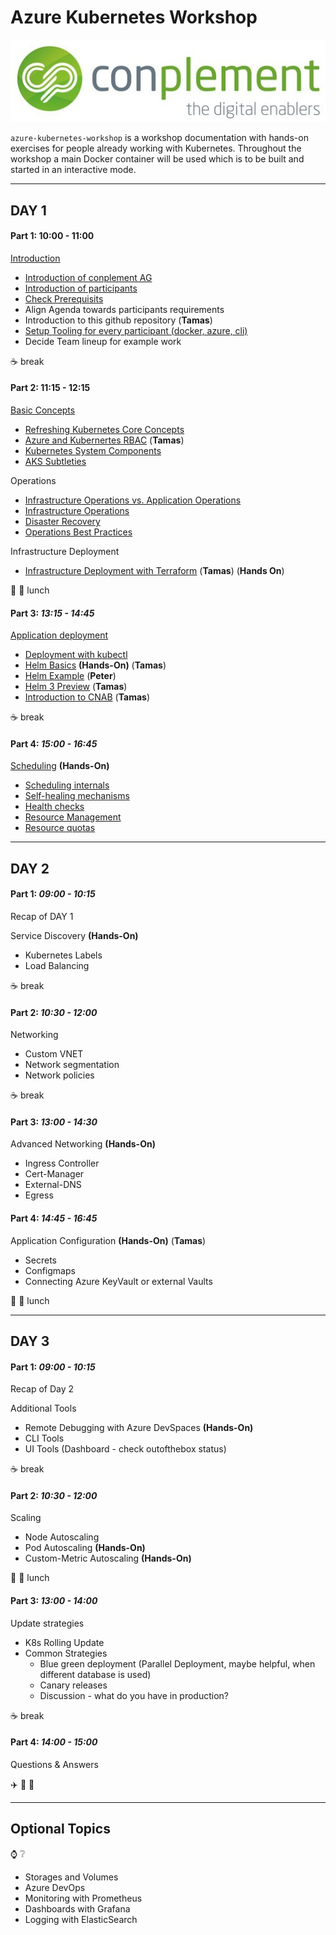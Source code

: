 # Azure Kubernetes Workshop

![Azure Kubernetes Workshop](conplement-github-logo.jpg)

`azure-kubernetes-workshop` is a workshop documentation with hands-on exercises for people already working with Kubernetes. Throughout the workshop a main Docker container will be used which is to be built and started in an interactive mode.

---

## DAY 1

#### Part 1: 10:00 - 11:00

[Introduction](01-introduction/README.md)

- [Introduction of conplement AG](https://conplement.de)
- [Introduction of participants](01-introduction/01-questions.md)
- [Check Prerequisits](01-introduction/02-prerequisits.md)
- Align Agenda towards participants requirements
- Introduction to this github repository (**Tamas**)
- [Setup Tooling for every participant (docker, azure, cli)](02-getting-started/README.md)
- Decide Team lineup for example work

:coffee: break

#### Part 2: 11:15 - 12:15

[Basic Concepts](03-basic-concepts/README.md)

- [Refreshing Kubernetes Core Concepts](03-basic-concepts/01-kubernetes-core-concepts.md)
- [Azure and Kubernertes RBAC](03-basic-concepts/02-azure-kubernetes-rbac.md) (**Tamas**)
- [Kubernetes System Components](03-basic-concepts/03-system-components.md)
- [AKS Subtleties](03-basic-concepts/04-aks-subtleties)

Operations

- [Infrastructure Operations vs. Application Operations](03-basic-concepts/05-infrastructure-vs-app-ops.md)
- [Infrastructure Operations](03-basic-concepts/06-infrastructure-ops.md)
- [Disaster Recovery](03-basic-concepts/07-disaster-recovery.md)
- [Operations Best Practices](03-basic-concepts/08-ops-best-practices.md)

Infrastructure Deployment

- [Infrastructure Deployment with Terraform](04-infrastructure-deployment/README.md) (**Tamas**) (**Hands On**)

:hamburger: :pizza: lunch

#### Part 3: _13:15 - 14:45_

[Application deployment](05-application-deployment/README.md)

- [Deployment with kubectl](05-application-deployment/01-kubectl-apply.md)
- [Helm Basics](05-application-deployment/02-helm-basics.md) **(Hands-On)** (**Tamas**)
- [Helm Example](05-application-deployment/03-helm-example.md) (**Peter**)
- [Helm 3 Preview](05-application-deployment/04-helm3-preview.md) (**Tamas**)
- [Introduction to CNAB](05-application-deployment/05.cnab.md) (**Tamas**)

:coffee: break

#### Part 4: _15:00 - 16:45_

[Scheduling](06-scheduling/README.md) **(Hands-On)**

- [Scheduling internals](06-scheduling/01-scheduling-internals.md)
- [Self-healing mechanisms](06-scheduling/02-self-healing.md)
- [Health checks](06-scheduling/03-health-checks.md)
- [Resource Management](06-scheduling/04-resource-mangement.md)
- [Resource quotas](06-scheduling/05-resource-quotas.md)

---

## DAY 2

#### Part 1: _09:00 - 10:15_

Recap of DAY 1

Service Discovery **(Hands-On)**

- Kubernetes Labels
- Load Balancing

:coffee: break

#### Part 2: _10:30 - 12:00_

Networking

- Custom VNET
- Network segmentation
- Network policies

:coffee: break

#### Part 3: _13:00 - 14:30_

Advanced Networking **(Hands-On)**

- Ingress Controller
- Cert-Manager
- External-DNS
- Egress

#### Part 4: _14:45 - 16:45_

Application Configuration **(Hands-On)** (**Tamas**)

- Secrets
- Configmaps
- Connecting Azure KeyVault or external Vaults

:hamburger: :pizza: lunch

---

## DAY 3

#### Part 1: _09:00 - 10:15_

Recap of Day 2

Additional Tools

- Remote Debugging with Azure DevSpaces **(Hands-On)**
- CLI Tools
- UI Tools (Dashboard - check outofthebox status)

:coffee: break

#### Part 2: _10:30 - 12:00_

Scaling

- Node Autoscaling
- Pod Autoscaling **(Hands-On)**
- Custom-Metric Autoscaling **(Hands-On)**

:hamburger: :pizza: lunch

#### Part 3: _13:00 - 14:00_

Update strategies

- K8s Rolling Update
- Common Strategies
  - Blue green deployment (Parallel Deployment, maybe helpful, when different database is used)
  - Canary releases
  - Discussion - what do you have in production?

:coffee: break

#### Part 4: _14:00 - 15:00_

Questions & Answers

:airplane: :taxi: :bullettrain_side:

---

## Optional Topics

:watch: :grey_question:

- Storages and Volumes
- Azure DevOps
- Monitoring with Prometheus
- Dashboards with Grafana
- Logging with ElasticSearch
